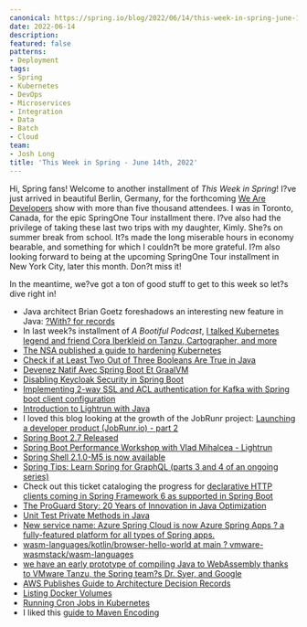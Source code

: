 ```yaml
---
canonical: https://spring.io/blog/2022/06/14/this-week-in-spring-june-14th-2022
date: 2022-06-14
description: 
featured: false
patterns:
- Deployment
tags:
- Spring
- Kubernetes
- DevOps
- Microservices
- Integration
- Data
- Batch
- Cloud
team:
- Josh Long
title: 'This Week in Spring - June 14th, 2022'
---
```


<div>
 <p>Hi, Spring fans! Welcome to another installment of <em>This Week in Spring</em>! I?ve just arrived in beautiful Berlin, Germany, for the forthcoming <a href="https://www.wearedevelopers.com/world-congress">We Are Developers</a> show with more than five thousand attendees. I was in Toronto, Canada, for the epic SpringOne Tour installment there. I?ve also had the privilege of taking these last two trips with my daughter, Kimly. She?s on summer break from school. It?s made the long miserable hours in economy bearable, and something for which I couldn?t be more grateful. I?m also looking forward to being at the upcoming SpringOne Tour installment in New York City, later this month. Don?t miss it! </p>
 <p>In the meantime, we?ve got a ton of good stuff to get to this week so let?s dive right in! </p>
 <ul>
  <li>Java architect Brian Goetz foreshadows an interesting new feature in Java: <a href="https://mail.openjdk.java.net/pipermail/amber-spec-experts/2022-June/003461.html">?With? for records</a></li>
  <li>In last week?s installment of <em>A Bootiful Podcast</em>, <a href="https://spring.io/blog/2022/06/09/a-bootiful-podcast-kubernetes-legend-and-friend-cora-iberkleid-on-tanzu-cartographer-and-more">I talked Kubernetes legend and friend Cora Iberkleid on Tanzu, Cartographer, and more</a></li>
  <li><a href="https://twitter.com/bibryam/status/1534568417394626560?s=12&amp;t=FoRDKtDKHmKU2f_6fmKoPQ">The NSA published a guide to hardening Kubernetes</a></li>
  <li><a href="https://feeds.feedblitz.com/~/698877536/0/baeldung~Check-if-at-Least-Two-Out-of-Three-Booleans-Are-True-in-Java">Check if at Least Two Out of Three Booleans Are True in Java</a></li>
  <li><a href="https://www.infoq.com/fr/articles/native-java-spring-boot/">Devenez Natif Avec Spring Boot Et GraalVM</a></li>
  <li><a href="https://feeds.feedblitz.com/~/698679718/0/baeldung~Disabling-Keycloak-Security-in-Spring-Boot">Disabling Keycloak Security in Spring Boot</a></li>
  <li><a href="https://medium.com/@onyalioscar/implementing-2-way-ssl-and-acl-authentication-for-kafka-with-spring-boot-client-configuration-90221cda046b">Implementing 2-way SSL and ACL authentication for Kafka with Spring boot client configuration</a></li>
  <li><a href="https://feeds.feedblitz.com/~/698749166/0/baeldung~Introduction-to-Lightrun-with-Java">Introduction to Lightrun with Java</a></li>
  <li>I loved this blog looking at the growth of the JobRunr project: <a href="https://www.jobrunr.io/en/blog/2022-06-10-my-own-product-part-2/">Launching a developer product (JobRunr.io) - part 2</a></li>
  <li><a href="https://www.infoq.com/news/2022/06/spring-boot-2-7/">Spring Boot 2.7 Released</a></li>
  <li><a href="https://lightrun.com/tutorials/spring-boot-performance-workshop-with-vlad-mihalcea/">Spring Boot Performance Workshop with Vlad Mihalcea - Lightrun</a></li>
  <li><a href="https://spring.io/blog/2022/06/09/spring-shell-2-1-0-m5-is-now-available">Spring Shell 2.1.0-M5 is now available</a></li>
  <li><a href="https://spring.io/blog/2022/06/10/spring-tips-learn-spring-for-graphql-parts-3-and-4-of-an-ongoing-series">Spring Tips: Learn Spring for GraphQL (parts 3 and 4 of an ongoing series)</a></li>
  <li>Check out this ticket cataloging the progress for <a href="https://github.com/spring-projects/spring-boot/issues/31337"> declarative HTTP clients coming in Spring Framework 6 as supported in Spring Boot </a></li>
  <li><a href="https://www.guardsquare.com/blog/the-proguard-story-20-years-of-innovation-in-java-optimization-guardsquare?hss_channel=tw-2906580051">The ProGuard Story: 20 Years of Innovation in Java Optimization</a></li>
  <li><a href="https://feeds.feedblitz.com/~/698880072/0/baeldung~Unit-Test-Private-Methods-in-Java">Unit Test Private Methods in Java</a></li>
  <li><a href="https://twitter.com/JavaAtMicrosoft/status/1534211081094275072">New service name: Azure Spring Cloud is now Azure Spring Apps ? a fully-featured platform for all types of Spring apps.</a></li>
  <li><a href="https://github.com/vmware-wasmstack/wasm-languages/tree/main/kotlin/browser-hello-world">wasm-languages/kotlin/browser-hello-world at main ? vmware-wasmstack/wasm-languages</a></li>
  <li><a href="https://twitter.com/sdeleuze/status/1536288226138284032?s=21&amp;t=7tmiQFHmZ2aCWZOPCTnHzw">we have an early prototype of compiling Java to WebAssembly thanks to VMware Tanzu, the Spring team?s Dr. Syer, and Google</a></li>
  <li><a href="https://www.infoq.com/news/2022/06/aws-adr-guide/?itm_source=infoq&amp;itm_medium=popular_widget&amp;itm_campaign=popular_content_list&amp;itm_content=">AWS Publishes Guide to Architecture Decision Records</a></li>
  <li><a href="https://feeds.feedblitz.com/~/699032356/0/baeldung~Listing-Docker-Volumes">Listing Docker Volumes</a></li>
  <li><a href="https://feeds.feedblitz.com/~/698746634/0/baeldung~Running-Cron-Jobs-in-Kubernetes">Running Cron Jobs in Kubernetes</a></li>
  <li>I liked this <a href="https://feeds.feedblitz.com/~/699047028/0/baeldung~A-Guide-to-Maven-Encoding">guide to Maven Encoding</a></li>
 </ul>
</div>

